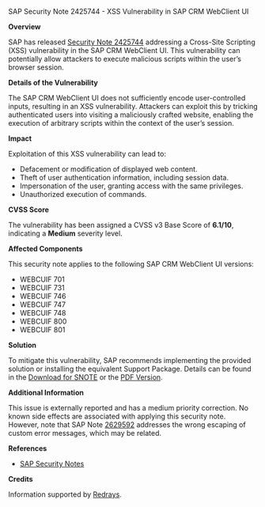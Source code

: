 SAP Security Note 2425744 - XSS Vulnerability in SAP CRM WebClient UI

**Overview**

SAP has released [Security Note 2425744](https://me.sap.com/notes/2425744) addressing a Cross-Site Scripting (XSS) vulnerability in the SAP CRM WebClient UI. This vulnerability can potentially allow attackers to execute malicious scripts within the user’s browser session.

**Details of the Vulnerability**

The SAP CRM WebClient UI does not sufficiently encode user-controlled inputs, resulting in an XSS vulnerability. Attackers can exploit this by tricking authenticated users into visiting a maliciously crafted website, enabling the execution of arbitrary scripts within the context of the user’s session.

**Impact**

Exploitation of this XSS vulnerability can lead to:

- Defacement or modification of displayed web content.
- Theft of user authentication information, including session data.
- Impersonation of the user, granting access with the same privileges.
- Unauthorized execution of commands.

**CVSS Score**

The vulnerability has been assigned a CVSS v3 Base Score of **6.1/10**, indicating a **Medium** severity level.

**Affected Components**

This security note applies to the following SAP CRM WebClient UI versions:

- WEBCUIF 701
- WEBCUIF 731
- WEBCUIF 746
- WEBCUIF 747
- WEBCUIF 748
- WEBCUIF 800
- WEBCUIF 801

**Solution**

To mitigate this vulnerability, SAP recommends implementing the provided solution or installing the equivalent Support Package. Details can be found in the [Download for SNOTE](https://notesdownloads.sap.com/note/0040000019483812017) or the [PDF Version](https://userapps.support.sap.com/sap/support/sfm/notes/print/0002425744?language=en-US&token=558951E617116D74CED0EBC2EAC215E8).

**Additional Information**

This issue is externally reported and has a medium priority correction. No known side effects are associated with applying this security note. However, note that SAP Note [2629592](https://me.sap.com/notes/2629592) addresses the wrong escaping of custom error messages, which may be related.

**References**

- [SAP Security Notes](https://support.sap.com/securitynotes)

**Credits**

Information supported by [Redrays](https://redrays.io).